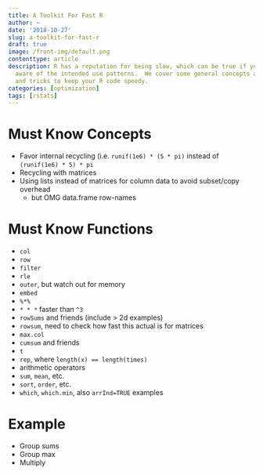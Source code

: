 ```yaml
---
title: A Toolkit For Fast R
author: ~
date: '2018-10-27'
slug: a-toolkit-for-fast-r
draft: true
image: /front-img/default.png
contenttype: article
description: R has a reputation for being slow, which can be true if you are not
  aware of the intended use patterns.  We cover some general concepts and tips
  and tricks to keep your R code speedy.
categories: [optimization]
tags: [rstats]
---
```


# Must Know Concepts

* Favor internal recycling (i.e. `runif(1e6) * (5 * pi)` instead of
  `(runif(1e6) * 5) * pi`
* Recycling with matrices
* Using lists instead of matrices for column data to avoid subset/copy overhead
    * but OMG data.frame row-names

# Must Know Functions

* `col`
* `row`
* `filter`
* `rle`
* `outer`, but watch out for memory
* `embed`
* `%*%`
* `* * *` faster than `^3`
* `rowSums` and friends (include > 2d examples)
* `rowsum`, need to check how fast this actual is for matrices
* `max.col`
* `cumsum` and friends
* `t`
* `rep`, where `length(x) == length(times)`
* arithmetic operators
* `sum`, `mean`, etc.
* `sort`, `order`, etc.
* `which`, `which.min`, also `arrInd=TRUE` examples

# Example

* Group sums
* Group max
* Multiply

